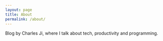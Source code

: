 ```yaml
---
layout: page
title: About
permalink: /about/
---
```


Blog by Charles Ji, where I talk about tech, productivity and programming.
